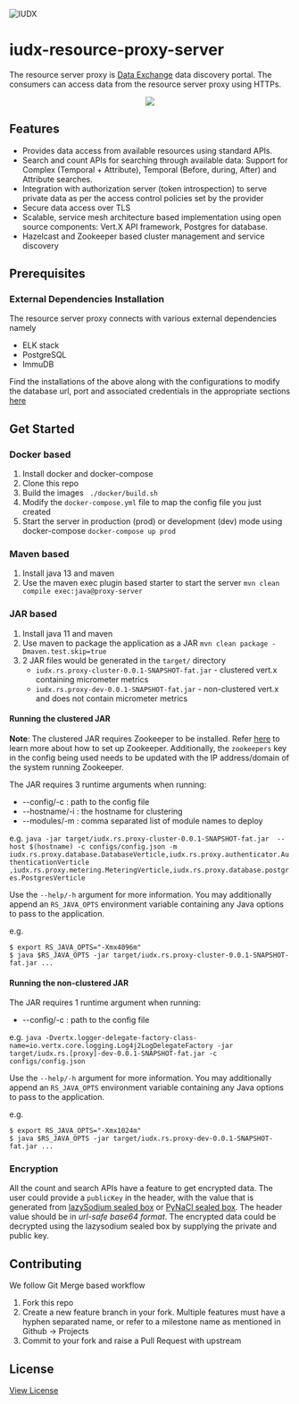 

![IUDX](./docs/iudx.png)

# iudx-resource-proxy-server

The resource server proxy is [Data Exchange](https://iudx.org.in) data discovery portal.
The consumers can access data from the resource server proxy using HTTPs.

<p align="center">
<img src="./docs/RS Proxy.png">
</p>


## Features

- Provides data access from available resources using standard APIs.
- Search and count APIs for searching through available data: Support for Complex (Temporal +  Attribute), Temporal (Before, during, After) and Attribute searches.
- Integration with authorization server (token introspection) to serve private data as per the access control policies set by the provider
- Secure data access over TLS 
- Scalable, service mesh architecture based implementation using open source components: Vert.X API framework, Postgres for database.
- Hazelcast and Zookeeper based cluster management and service discovery


## Prerequisites 
### External Dependencies Installation 

The resource server proxy connects with various external dependencies namely
- ELK stack 
- PostgreSQL
- ImmuDB


Find the installations of the above along with the configurations to modify the database url, port and associated credentials in the appropriate sections
 [here](SETUP.md)

## Get Started

### Docker based
1. Install docker and docker-compose
2. Clone this repo
3. Build the images 
   ` ./docker/build.sh`
4. Modify the `docker-compose.yml` file to map the config file you just created
5. Start the server in production (prod) or development (dev) mode using docker-compose 
   ` docker-compose up prod `


### Maven based
1. Install java 13 and maven
2. Use the maven exec plugin based starter to start the server 
   `mvn clean compile exec:java@proxy-server`
   
### JAR based
1. Install java 11 and maven
2. Use maven to package the application as a JAR
   `mvn clean package -Dmaven.test.skip=true`
3. 2 JAR files would be generated in the `target/` directory
   - `iudx.rs.proxy-cluster-0.0.1-SNAPSHOT-fat.jar` - clustered vert.x containing micrometer metrics
   - `iudx.rs.proxy-dev-0.0.1-SNAPSHOT-fat.jar` - non-clustered vert.x and does not contain micrometer metrics

#### Running the clustered JAR

**Note**: The clustered JAR requires Zookeeper to be installed. Refer [here](https://zookeeper.apache.org/doc/r3.3.3/zookeeperStarted.html) to learn more about how to set up Zookeeper. Additionally, the `zookeepers` key in the config being used needs to be updated with the IP address/domain of the system running Zookeeper.

The JAR requires 3 runtime arguments when running:

* --config/-c : path to the config file
* --hostname/-i : the hostname for clustering
* --modules/-m : comma separated list of module names to deploy

e.g. `java -jar target/iudx.rs.proxy-cluster-0.0.1-SNAPSHOT-fat.jar  --host $(hostname) -c configs/config.json -m iudx.rs.proxy.database.DatabaseVerticle,iudx.rs.proxy.authenticator.AuthenticationVerticle 
,iudx.rs.proxy.metering.MeteringVerticle,iudx.rs.proxy.database.postgres.PostgresVerticle`

Use the `--help/-h` argument for more information. You may additionally append an `RS_JAVA_OPTS` environment variable containing any Java options to pass to the application.

e.g.
```
$ export RS_JAVA_OPTS="-Xmx4096m"
$ java $RS_JAVA_OPTS -jar target/iudx.rs.proxy-cluster-0.0.1-SNAPSHOT-fat.jar ...
```

#### Running the non-clustered JAR
The JAR requires 1 runtime argument when running:

* --config/-c : path to the config file

e.g. `java -Dvertx.logger-delegate-factory-class-name=io.vertx.core.logging.Log4j2LogDelegateFactory -jar target/iudx.rs.[proxy]-dev-0.0.1-SNAPSHOT-fat.jar -c configs/config.json`

Use the `--help/-h` argument for more information. You may additionally append an `RS_JAVA_OPTS` environment variable containing any Java options to pass to the application.

e.g.
```
$ export RS_JAVA_OPTS="-Xmx1024m"
$ java $RS_JAVA_OPTS -jar target/iudx.rs.proxy-dev-0.0.1-SNAPSHOT-fat.jar ...
```

### Encryption
All the count and search APIs have a feature to get encrypted data.
The user could provide a `publicKey` in the header, with the value that is generated from [lazySodium sealed box](https://github.com/terl/lazysodium-java/wiki/Getting-started) or [PyNaCl sealed box](https://pynacl.readthedocs.io/en/latest/).
The header value should be in _url-safe base64 format_.
The encrypted data could be decrypted using the lazysodium sealed box by supplying the private and public key.

## Contributing
We follow Git Merge based workflow 
1. Fork this repo
2. Create a new feature branch in your fork. Multiple features must have a hyphen separated name, or refer to a milestone name as mentioned in Github -> Projects 
3. Commit to your fork and raise a Pull Request with upstream

## License
[View License](./LICENSE)
